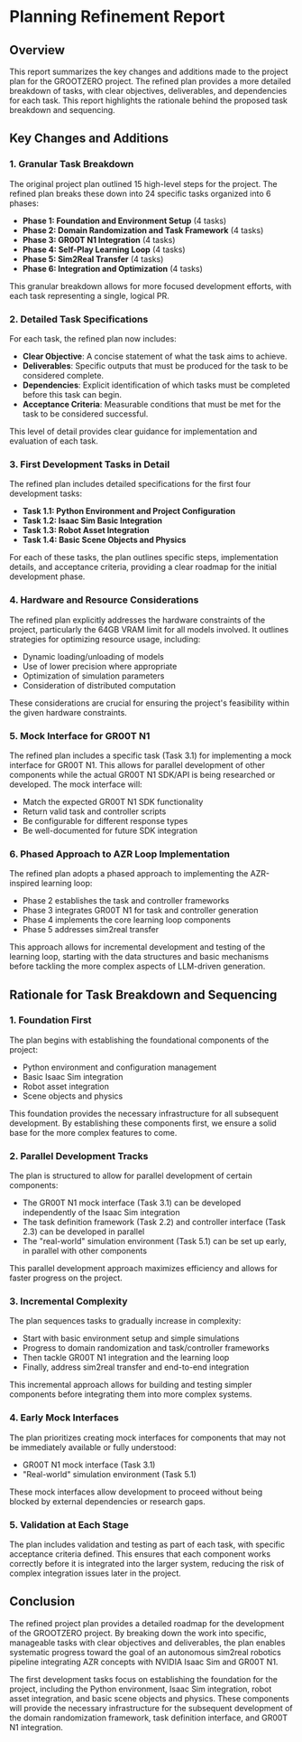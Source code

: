 # Planning Refinement Report

## Overview
This report summarizes the key changes and additions made to the project plan for the GROOTZERO project. The refined plan provides a more detailed breakdown of tasks, with clear objectives, deliverables, and dependencies for each task. This report highlights the rationale behind the proposed task breakdown and sequencing.

## Key Changes and Additions

### 1. Granular Task Breakdown
The original project plan outlined 15 high-level steps for the project. The refined plan breaks these down into 24 specific tasks organized into 6 phases:

- **Phase 1: Foundation and Environment Setup** (4 tasks)
- **Phase 2: Domain Randomization and Task Framework** (4 tasks)
- **Phase 3: GR00T N1 Integration** (4 tasks)
- **Phase 4: Self-Play Learning Loop** (4 tasks)
- **Phase 5: Sim2Real Transfer** (4 tasks)
- **Phase 6: Integration and Optimization** (4 tasks)

This granular breakdown allows for more focused development efforts, with each task representing a single, logical PR.

### 2. Detailed Task Specifications
For each task, the refined plan now includes:

- **Clear Objective**: A concise statement of what the task aims to achieve.
- **Deliverables**: Specific outputs that must be produced for the task to be considered complete.
- **Dependencies**: Explicit identification of which tasks must be completed before this task can begin.
- **Acceptance Criteria**: Measurable conditions that must be met for the task to be considered successful.

This level of detail provides clear guidance for implementation and evaluation of each task.

### 3. First Development Tasks in Detail
The refined plan includes detailed specifications for the first four development tasks:

- **Task 1.1: Python Environment and Project Configuration**
- **Task 1.2: Isaac Sim Basic Integration**
- **Task 1.3: Robot Asset Integration**
- **Task 1.4: Basic Scene Objects and Physics**

For each of these tasks, the plan outlines specific steps, implementation details, and acceptance criteria, providing a clear roadmap for the initial development phase.

### 4. Hardware and Resource Considerations
The refined plan explicitly addresses the hardware constraints of the project, particularly the 64GB VRAM limit for all models involved. It outlines strategies for optimizing resource usage, including:

- Dynamic loading/unloading of models
- Use of lower precision where appropriate
- Optimization of simulation parameters
- Consideration of distributed computation

These considerations are crucial for ensuring the project's feasibility within the given hardware constraints.

### 5. Mock Interface for GR00T N1
The refined plan includes a specific task (Task 3.1) for implementing a mock interface for GR00T N1. This allows for parallel development of other components while the actual GR00T N1 SDK/API is being researched or developed. The mock interface will:

- Match the expected GR00T N1 SDK functionality
- Return valid task and controller scripts
- Be configurable for different response types
- Be well-documented for future SDK integration

### 6. Phased Approach to AZR Loop Implementation
The refined plan adopts a phased approach to implementing the AZR-inspired learning loop:

- Phase 2 establishes the task and controller frameworks
- Phase 3 integrates GR00T N1 for task and controller generation
- Phase 4 implements the core learning loop components
- Phase 5 addresses sim2real transfer

This approach allows for incremental development and testing of the learning loop, starting with the data structures and basic mechanisms before tackling the more complex aspects of LLM-driven generation.

## Rationale for Task Breakdown and Sequencing

### 1. Foundation First
The plan begins with establishing the foundational components of the project:

- Python environment and configuration management
- Basic Isaac Sim integration
- Robot asset integration
- Scene objects and physics

This foundation provides the necessary infrastructure for all subsequent development. By establishing these components first, we ensure a solid base for the more complex features to come.

### 2. Parallel Development Tracks
The plan is structured to allow for parallel development of certain components:

- The GR00T N1 mock interface (Task 3.1) can be developed independently of the Isaac Sim integration
- The task definition framework (Task 2.2) and controller interface (Task 2.3) can be developed in parallel
- The "real-world" simulation environment (Task 5.1) can be set up early, in parallel with other components

This parallel development approach maximizes efficiency and allows for faster progress on the project.

### 3. Incremental Complexity
The plan sequences tasks to gradually increase in complexity:

- Start with basic environment setup and simple simulations
- Progress to domain randomization and task/controller frameworks
- Then tackle GR00T N1 integration and the learning loop
- Finally, address sim2real transfer and end-to-end integration

This incremental approach allows for building and testing simpler components before integrating them into more complex systems.

### 4. Early Mock Interfaces
The plan prioritizes creating mock interfaces for components that may not be immediately available or fully understood:

- GR00T N1 mock interface (Task 3.1)
- "Real-world" simulation environment (Task 5.1)

These mock interfaces allow development to proceed without being blocked by external dependencies or research gaps.

### 5. Validation at Each Stage
The plan includes validation and testing as part of each task, with specific acceptance criteria defined. This ensures that each component works correctly before it is integrated into the larger system, reducing the risk of complex integration issues later in the project.

## Conclusion

The refined project plan provides a detailed roadmap for the development of the GROOTZERO project. By breaking down the work into specific, manageable tasks with clear objectives and deliverables, the plan enables systematic progress toward the goal of an autonomous sim2real robotics pipeline integrating AZR concepts with NVIDIA Isaac Sim and GR00T N1.

The first development tasks focus on establishing the foundation for the project, including the Python environment, Isaac Sim integration, robot asset integration, and basic scene objects and physics. These components will provide the necessary infrastructure for the subsequent development of the domain randomization framework, task definition interface, and GR00T N1 integration.

